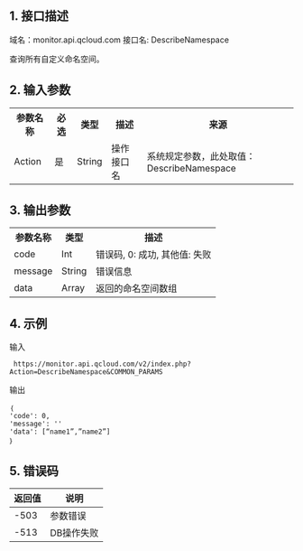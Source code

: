 ## 1. 接口描述
 
域名：monitor.api.qcloud.com
接口名: DescribeNamespace

查询所有自定义命名空间。

 

## 2. 输入参数
 
<table class="t"><tbody><tr>
<th><b>参数名称</b></th>
<th><b>必选</b></th>
<th><b>类型</b></th>
<th><b>描述</b></th>
<th><b>来源</b></th>
<tr>
<td> Action
<td> 是
<td> String
<td>操作接口名
<td>系统规定参数，此处取值：DescribeNamespace
</tbody></table>

## 3. 输出参数
 
<table class="t"><tbody><tr>
<th><b>参数名称</b></th>
<th><b>类型</b></th>
<th><b>描述</b></th>
<tr>
<td> code
<td> Int
<td> 错误码, 0: 成功, 其他值: 失败
<tr>
<td> message
<td> String
<td> 错误信息
<tr>
<td> data
<td> Array
<td> 返回的命名空间数组
</tbody></table>

## 4. 示例
 
输入

```
 https://monitor.api.qcloud.com/v2/index.php?Action=DescribeNamespace&COMMON_PARAMS
```

输出
```
｛
'code': 0,
'message': ''
'data': [“name1”,”name2”]
｝
```

## 5. 错误码

| 返回值 | 说明 |
|---------|---------|
| -503 | 参数错误 | 
|-513 | DB操作失败 | 